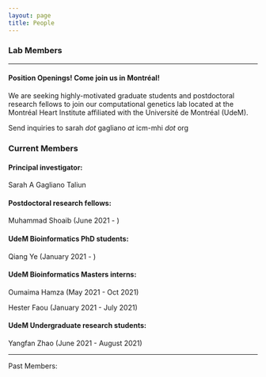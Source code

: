```yaml
---
layout: page
title: People 
---
```


### Lab Members

-------
#### Position Openings! <b>Come join us in Montréal!</b>
We are seeking highly-motivated graduate students and postdoctoral research fellows to join our computational genetics lab located at the Montréal Heart Institute affiliated with the Université de Montréal (UdeM).

Send inquiries to sarah <i>dot</i> gagliano <i>at</i> icm-mhi <i>dot</i> org


### Current Members
#### Principal investigator:
Sarah A Gagliano Taliun

#### Postdoctoral research fellows: 
Muhammad Shoaib (June 2021 - )

#### UdeM Bioinformatics PhD students:
Qiang Ye (January 2021 - )

#### UdeM Bioinformatics Masters interns:
Oumaima Hamza (May 2021 - Oct 2021)
<p>Hester Faou (January 2021 - July 2021)</p>

#### UdeM Undergraduate research students:
Yangfan Zhao (June 2021 - August 2021)

<hr>
Past Members:  
